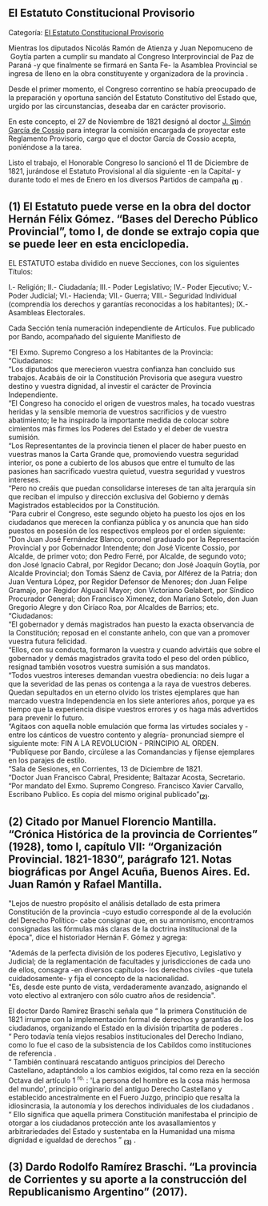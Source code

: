 ## El Estatuto Constitucional Provisorio

Categoría: [El Estatuto Constitucional Provisorio](http://descubrircorrientes.com.ar/2012/index.php/2766-historia-desde-1814-hasta-la-guerra-de-la-triple-alianza/de-fernandez-blanco-a-atienza-ordenamiento-estadual-1821-1837/juan-jose-fernandez-blanco-gobernador-1821-1824/el-estatuto-constitucional-provisorio)

Mientras los diputados Nicolás Ramón de Atienza y Juan Nepomuceno de  Goytía parten a cumplir su mandato al Congreso Interprovincial de Paz de Paraná -y que finalmente se firmará en Santa Fe- la Asamblea Provincial se ingresa de lleno en la obra constituyente y organizadora de la provincia .

Desde el primer momento, el Congreso correntino se había preocupado de la preparación y oportuna sanción del Estatuto Constitutivo del Estado que, urgido por las circunstancias, deseaba dar en carácter provisorio.

En este concepto, el 27 de Noviembre de 1821 designó al doctor [J. Simón García de Cossio](http://descubrircorrientes.com.ar/2012/index.php/2766-historia-desde-1814-hasta-la-guerra-de-la-triple-alianza/de-fernandez-blanco-a-atienza-ordenamiento-estadual-1821-1837/juan-jose-fernandez-blanco-gobernador-1821-1824/index.php?option=com_content&view=category&id=1982&Itemid=519) para integrar la comisión encargada de proyectar este Reglamento Provisorio, cargo que el doctor García de Cossio acepta, poniéndose a la tarea.

Listo el trabajo, el Honorable Congreso lo sancionó el 11 de Diciembre de 1821, jurándose el Estatuto Provisional al día siguiente -en la Capital- y durante todo el mes de Enero en los diversos Partidos de campaña <sub><strong><span><span>(1)</span></span></strong></sub> .

## **(1)** El Estatuto puede verse en la obra del doctor Hernán Félix Gómez. “Bases del Derecho Público Provincial”, tomo I, de donde se extrajo copia que se puede leer en esta enciclopedia.

EL ESTATUTO estaba dividido en nueve Secciones, con los siguientes Títulos:

I.- Religión; II.- Ciudadanía; III.- Poder Legislativo; IV.- Poder Ejecutivo; V.- Poder Judicial; VI.- Hacienda; VII.- Guerra; VIII.- Seguridad Individual (comprendía los derechos y garantías reconocidas a los habitantes); IX.- Asambleas Electorales.

Cada Sección tenía numeración independiente de Artículos. Fue publicado por Bando, acompañado del siguiente Manifiesto de

“El Exmo. Supremo Congreso a los Habitantes de la Provincia:  
“Ciudadanos:  
“Los diputados que merecieron vuestra confianza han concluido sus trabajos. Acabáis de oir la Constitución Provisoria que asegura vuestro destino y vuestra dignidad, al investir el carácter de Provincia Independiente.  
“El Congreso ha conocido el origen de vuestros males, ha tocado vuestras heridas y la sensible memoria de vuestros sacrificios y de vuestro abatimiento; le ha inspirado la importante medida de colocar sobre cimientos más firmes los Poderes del Estado y el deber de vuestra sumisión.  
“Los Representantes de la provincia tienen el placer de haber puesto en vuestras manos la Carta Grande que, promoviendo vuestra seguridad interior, os pone a cubierto de los abusos que entre el tumulto de las pasiones han sacrificado vuestra quietud, vuestra seguridad y vuestros intereses.  
“Pero no creáis que puedan consolidarse intereses de tan alta jerarquía sin que reciban el impulso y dirección exclusiva del Gobierno y demás Magistrados establecidos por la Constitución.  
“Para cubrir el Congreso, este segundo objeto ha puesto los ojos en los ciudadanos que merecen la confianza pública y os anuncia que han sido puestos en posesión de los respectivos empleos por el orden siguiente:  
“Don Juan José Fernández Blanco, coronel graduado por la Representación Provincial y por Gobernador Intendente; don José Vicente Cossio, por Alcalde, de primer voto; don Pedro Ferré, por Alcalde, de segundo voto; don José Ignacio Cabral, por Regidor Decano; don José Joaquín Goytía, por Alcalde Provincial; don Tomás Sáenz de Cavia, por Alférez de la Patria; don Juan Ventura López, por Regidor Defensor de Menores; don Juan Felipe Gramajo, por Regidor Alguacil Mayor; don Victoriano Gelabert, por Síndico Procurador General; don Francisco Ximenez, don Mariano Sotelo, don Juan Gregorio Alegre y don Ciríaco Roa, por Alcaldes de Barrios; etc.  
“Ciudadanos:  
“El gobernador y demás magistrados han puesto la exacta observancia de la Constitución; reposad en el constante anhelo, con que van a promover vuestra futura felicidad.  
“Ellos, con su conducta, formaron la vuestra y cuando advirtáis que sobre el gobernador y demás magistrados gravita todo el peso del orden público, resignad también vosotros vuestra sumisión a sus mandatos.  
“Todos vuestros intereses demandan vuestra obediencia: no deis lugar a que la severidad de las penas os contenga a la raya de vuestros deberes. Quedan sepultados en un eterno olvido los tristes ejemplares que han marcado vuestra Independencia en los siete anteriores años, porque ya es tiempo que la experiencia disipe vuestros errores y os haga más advertidos para prevenir lo futuro.  
“Agitaos con aquella noble emulación que forma las virtudes sociales y -entre los cánticos de vuestro contento y alegría- pronunciad siempre el siguiente mote: FIN A LA REVOLUCION - PRINCIPIO AL ORDEN.  
“Publíquese por Bando, circúlese a las Comandancias y fíjense ejemplares en los parajes de estilo.  
“Sala de Sesiones, en Corrientes, 13 de Diciembre de 1821.  
“Doctor Juan Francisco Cabral, Presidente; Baltazar Acosta, Secretario.  
“Por mandato del Exmo. Supremo Congreso. Francisco Xavier Carvallo, Escribano Publico. Es copia del mismo original publicado”<sub><strong>(2)</strong></sub>.

## **(2)** Citado por Manuel Florencio Mantilla. “Crónica Histórica de la provincia de Corrientes” (1928), tomo I, capítulo VII: “Organización Provincial. 1821-1830”, parágrafo 121. Notas biográficas por Angel Acuña, Buenos Aires. Ed. Juan Ramón y Rafael Mantilla.

"Lejos de nuestro propósito el análisis detallado de esta primera Constitución de la provincia -cuyo estudio corresponde al de la evolución del Derecho Político- cabe consignar que, en su armonismo, encontramos consignadas las fórmulas más claras de la doctrina institucional de la época", dice el historiador Hernán F. Gómez y agrega:

"Además de la perfecta división de los poderes Ejecutivo, Legislativo y Judicial; de la reglamentación de facultades y jurisdicciones de cada uno de ellos, consagra -en diversos capítulos- los derechos civiles -que tutela cuidadosamente- y fija el concepto de la nacionalidad.  
"Es, desde este punto de vista, verdaderamente avanzado, asignando el voto electivo al extranjero con sólo cuatro años de residencia".

El doctor Dardo Ramírez Braschi señala que “ la primera Constitución de 1821 irrumpe con la implementación formal de derechos y garantías de los ciudadanos, organizando el Estado en la división tripartita de poderes .  
“ Pero todavía tenía viejos resabios institucionales del Derecho Indiano, como lo fue el caso de la subsistencia de los Cabildos como instituciones de referencia .  
“ También continuará rescatando antiguos principios del Derecho Castellano, adaptándolo a los cambios exigidos, tal como reza en la sección Octava del artículo 1 <sup><span><span>ro. </span></span></sup> : 'La persona del hombre es la cosa más hermosa del mundo', principio originario del antiguo Derecho Castellano y establecido ancestralmente en el Fuero Juzgo, principio que resalta la idiosincrasia, la autonomía y los derechos individuales de los ciudadanos .  
“ Ello significa que aquella primera Constitución manifestaba el principio de otorgar a los ciudadanos protección ante los avasallamientos y arbitrariedades del Estado y sustentaba en la Humanidad una misma dignidad e igualdad de derechos ” <sub><strong><span><span>(3)</span></span></strong></sub> .

## **(3)** Dardo Rodolfo Ramírez Braschi. “La provincia de Corrientes y su aporte a la construcción del Republicanismo Argentino” (2017).